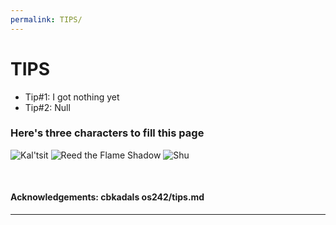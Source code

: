 ```yaml
---
permalink: TIPS/
---
```


# TIPS

- Tip#1: I got nothing yet
- Tip#2: Null

### Here's three characters to fill this page

![Kal'tsit](https://drive.google.com/file/d/1Hs2ZoXqXu6wsfA4VbAAAoETQhgDrVsCF/view?usp=sharing)
![Reed the Flame Shadow](https://drive.google.com/file/d/17TcqtW2M9SitF1dHQmfHbuaklgbzJrpr/view?usp=sharing)
![Shu](https://drive.google.com/file/d/1dZADzE4aIfvpMqdBQM2NZ21gl0mcNhr2/view?usp=sharing)

<br>

#### Acknowledgements: cbkadals os242/tips.md

<hr>
